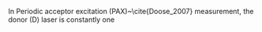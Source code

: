 In Periodic acceptor excitation (PAX)~\cite{Doose_2007} measurement, the
donor (D) laser is constantly one